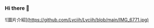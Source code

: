 ### Hi there 👋
![圖片介紹][(https://github.com/Lyciih/Lyciih/blob/main/IMG_6771.jpg)](https://github.com/Lyciih/Lyciih/blob/main/page-0001.jpg)
<!--
**Lyciih/Lyciih** is a ✨ _special_ ✨ repository because its `README.md` (this file) appears on your GitHub profile.

Here are some ideas to get you started:

- 🔭 I’m currently working on ...
- 🌱 I’m currently learning ...
- 👯 I’m looking to collaborate on ...
- 🤔 I’m looking for help with ...
- 💬 Ask me about ...
- 📫 How to reach me: ...
- 😄 Pronouns: ...
- ⚡ Fun fact: ...
-->
